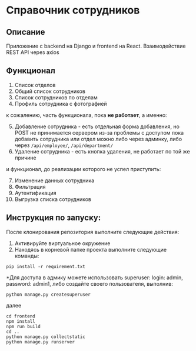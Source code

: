 Справочник сотрудников
======================

Описание
--------
Приложение с backend на Django и frontend на React.
Взаимодействие REST API через axios

Функционал
----------
1. Список отделов
2. Общий список сотрудников
3. Список сотрудников по отделам
4. Профиль сотрудника с фотографией

к сожалению, часть функционала, пока __не работает__, а именно:

5. Добавление сотрудника - есть отдельная форма добавления, но POST не принимается сервером из-за проблемы с доступом
   пока добавить сотрудника или отдел можно либо через админку, либо через `/api/employee/`, `/api/department/`
6. Удаление сотрудника - есть кнопка удаления, не работает по той же причине

и функционал, до реализации которого не успел приступить:

7. Изменение данных сотрудника
8. Фильтрация
9. Аутентификация
10. Выгрузка списка сотрудников


Инструкция по запуску:
---------------------

После клонирования репозитория выполните следующие действия:
1. Активируйте виртуальное окружение
2. Находясь в корневой папке проекта выполните следующие команды:
```
pip install -r requirement.txt
```
*Для доступа в адмику можете использовать superuser: login: admin, password: admin1,
либо создайте своего пользователя, выполнив:
```
python manage.py createsuperuser
```
далее
```
cd frontend
npm install
npm run build
cd ..
python manage.py collectstatic
python manage.py runserver
```
 
